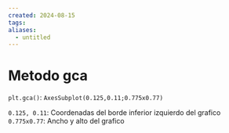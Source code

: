 ```yaml
---
created: 2024-08-15
tags: 
aliases:
  - untitled
---
```

# Metodo gca
`plt.gca()`: `AxesSubplot(0.125,0.11;0.775x0.77)`

`0.125, 0.11`: Coordenadas del borde inferior izquierdo del grafico
`0.775x0.77`: Ancho y alto del grafico